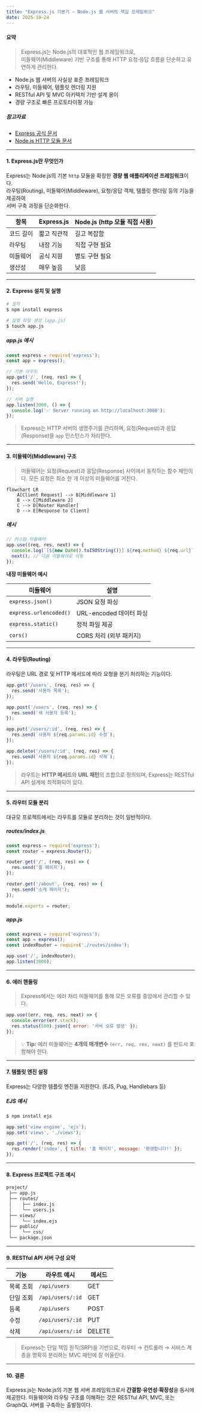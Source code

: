 ```yaml
---
title: "Express.js 기본기 — Node.js 웹 서버의 핵심 프레임워크"
date: 2025-10-24
---
```


#### 요약
> Express.js는 Node.js의 대표적인 웹 프레임워크로,  
> 미들웨어(Middleware) 기반 구조를 통해 HTTP 요청·응답 흐름을 단순하고 유연하게 관리한다.

- Node.js 웹 서버의 사실상 표준 프레임워크
- 라우팅, 미들웨어, 템플릿 렌더링 지원
- RESTful API 및 MVC 아키텍처 기반 설계 용이
- 경량 구조로 빠른 프로토타이핑 가능

##### 참고자료
- [Express 공식 문서](https://expressjs.com/)
- [Node.js HTTP 모듈 문서](https://nodejs.org/api/http.html)

---

#### 1. Express.js란 무엇인가

Express는 Node.js의 기본 `http` 모듈을 확장한 **경량 웹 애플리케이션 프레임워크**이다.  
라우팅(Routing), 미들웨어(Middleware), 요청/응답 객체, 템플릿 렌더링 등의 기능을 제공하여  
서버 구축 과정을 단순화한다.

| 항목 | Express.js | Node.js (http 모듈 직접 사용) |
|------|-------------|-------------------------------|
| 코드 길이 | 짧고 직관적 | 길고 복잡함 |
| 라우팅 | 내장 기능 | 직접 구현 필요 |
| 미들웨어 | 공식 지원 | 별도 구현 필요 |
| 생산성 | 매우 높음 | 낮음 |

---

#### 2. Express 설치 및 실행

```bash
# 설치
$ npm install express

# 실행 파일 생성 (app.js)
$ touch app.js
```

##### app.js 예시

```js
const express = require('express');
const app = express();

// 기본 라우트
app.get('/', (req, res) => {
  res.send('Hello, Express!');
});

// 서버 실행
app.listen(3000, () => {
  console.log('✅ Server running on http://localhost:3000');
});
```

> Express는 HTTP 서버의 생명주기를 관리하며,
> 요청(Request)과 응답(Response)을 `app` 인스턴스가 처리한다.

---

#### 3. 미들웨어(Middleware) 구조

> 미들웨어는 요청(Request)과 응답(Response) 사이에서 동작하는 함수 체인이다.
> 모든 요청은 최소 한 개 이상의 미들웨어를 거친다.

```mermaid
flowchart LR
    A[Client Request] --> B[Middleware 1]
    B --> C[Middleware 2]
    C --> D[Router Handler]
    D --> E[Response to Client]
```

##### 예시

```js
// 커스텀 미들웨어
app.use((req, res, next) => {
  console.log(`[${new Date().toISOString()}] ${req.method} ${req.url}`);
  next(); // 다음 미들웨어로 이동
});
```

**내장 미들웨어 예시**

| 미들웨어                   | 설명                 |
| ---------------------- | ------------------ |
| `express.json()`       | JSON 요청 파싱         |
| `express.urlencoded()` | URL-encoded 데이터 파싱 |
| `express.static()`     | 정적 파일 제공           |
| `cors()`               | CORS 처리 (외부 패키지)   |

---

#### 4. 라우팅(Routing)

라우팅은 URL 경로 및 HTTP 메서드에 따라 요청을 분기 처리하는 기능이다.

```js
app.get('/users', (req, res) => {
  res.send('사용자 목록');
});

app.post('/users', (req, res) => {
  res.send('새 사용자 등록');
});

app.put('/users/:id', (req, res) => {
  res.send(`사용자 ${req.params.id} 수정`);
});

app.delete('/users/:id', (req, res) => {
  res.send(`사용자 ${req.params.id} 삭제`);
});
```

> 라우트는 **HTTP 메서드**와 **URL 패턴**의 조합으로 정의되며,
> Express는 RESTful API 설계에 최적화되어 있다.

---

#### 5. 라우터 모듈 분리

대규모 프로젝트에서는 라우트를 모듈로 분리하는 것이 일반적이다.

##### routes/index.js

```js
const express = require('express');
const router = express.Router();

router.get('/', (req, res) => {
  res.send('홈 페이지');
});

router.get('/about', (req, res) => {
  res.send('소개 페이지');
});

module.exports = router;
```

##### app.js

```js
const express = require('express');
const app = express();
const indexRouter = require('./routes/index');

app.use('/', indexRouter);
app.listen(3000);
```

---

#### 6. 에러 핸들링

> Express에서는 에러 처리 미들웨어를 통해 모든 오류를 중앙에서 관리할 수 있다.

```js
app.use((err, req, res, next) => {
  console.error(err.stack);
  res.status(500).json({ error: '서버 오류 발생' });
});
```

> 💡 **Tip:**
> 에러 미들웨어는 **4개의 매개변수** `(err, req, res, next)` 를 반드시 포함해야 한다.

---

#### 7. 템플릿 엔진 설정

Express는 다양한 템플릿 엔진을 지원한다.
(EJS, Pug, Handlebars 등)

##### EJS 예시

```bash
$ npm install ejs
```

```js
app.set('view engine', 'ejs');
app.set('views', './views');

app.get('/', (req, res) => {
  res.render('index', { title: '홈 페이지', message: '환영합니다!' });
});
```

---

#### 8. Express 프로젝트 구조 예시

```bash
project/
 ├── app.js
 ├── routes/
 │    ├── index.js
 │    └── users.js
 ├── views/
 │    └── index.ejs
 ├── public/
 │    └── css/
 └── package.json
```

---

#### 9. RESTful API 서버 구성 요약

| 기능    | 라우트 예시           | 메서드    |
| ----- | ---------------- | ------ |
| 목록 조회 | `/api/users`     | GET    |
| 단일 조회 | `/api/users/:id` | GET    |
| 등록    | `/api/users`     | POST   |
| 수정    | `/api/users/:id` | PUT    |
| 삭제    | `/api/users/:id` | DELETE |

> Express는 단일 책임 원칙(SRP)을 기반으로,
> 라우터 → 컨트롤러 → 서비스 계층을 명확히 분리하는 MVC 패턴에 잘 어울린다.

---

#### 10. 결론

Express.js는 Node.js의 기본 웹 서버 프레임워크로서
**간결함·유연성·확장성**을 동시에 제공한다.
미들웨어와 라우팅 구조를 이해하는 것은 RESTful API, MVC, 또는 GraphQL 서버를 구축하는 출발점이다.

